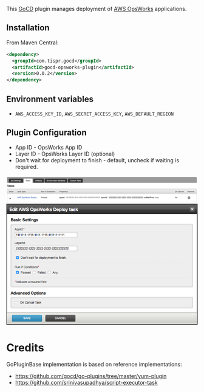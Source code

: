 This [GoCD](http://www.go.cd/) plugin manages deployment of [AWS OpsWorks](https://aws.amazon.com/opsworks/) applications.

## Installation
From Maven Central:
```xml
<dependency>
  <groupId>com.tispr.gocd</groupId>
  <artifactId>gocd-opsworks-plugin</artifactId>
  <version>0.0.2</version>
</dependency>
```

## Environment variables
- `AWS_ACCESS_KEY_ID`, `AWS_SECRET_ACCESS_KEY`, `AWS_DEFAULT_REGION`

## Plugin Configuration

- App ID - OpsWorks App ID
- Layer ID - OpsWorks Layer ID (optional)
- Don't wait for deployment to finish - default, uncheck if waiting is required.

![Plugin preview](/docs/images/gocd-opsworks-plugin-preview.png)
![Plugin full view](/docs/images/gocd-opsworks-plugin-view.png)

# Credits
GoPluginBase implementation is based on reference implementations:
- https://github.com/gocd/go-plugins/tree/master/yum-plugin
- https://github.com/srinivasupadhya/script-executor-task
